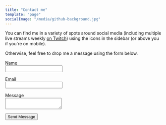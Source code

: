 ```yaml
---
title: "Contact me"
template: "page"
socialImage: "/media/github-background.jpg"
---
```


You can find me in a variety of spots around social media (including multiple live streams weekly [on Twitch](https://twitch.tv/fitzycodesthings)) using the icons in the sidebar (or above you if you're on mobile).

Otherwise, feel free to drop me a message using the form below.

<form name="contact" netlify>
  <p>
    <label>Name<br/><input type="text" name="name" /></label>
  </p>
  <p>
    <label>Email<br/><input type="email" name="email" /></label>
  </p>
  <p>
    <label>Message<br/><textarea name="body"></textarea></label>
  </p>
  <p>
    <button type="submit" class="">Send Message</button>
  </p>
</form>